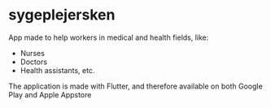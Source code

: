 # sygeplejersken

App made to help workers in medical and health fields, like:
- Nurses
- Doctors
- Health assistants, etc.

The application is made with Flutter, and therefore available on both Google Play and Apple Appstore
